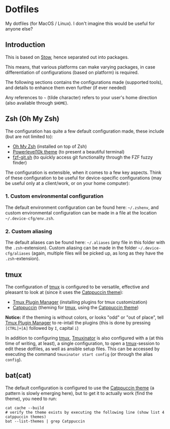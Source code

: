 # Dotfiles

My dotfiles (for MacOS / Linux). I don't imagine this would be useful for anyone else?

## Introduction

This is based on [Stow](https://www.gnu.org/software/stow/manual/stow.html), hence separated out into packages.

This means, that various platforms can make varying packages, in case differentiation of configurations (based on platform) is required.

The following sections contains the configurations made (supported tools), and details to enhance them even further (if ever needed)

Any references to `~` (tilde character) refers to your user's home direction (also available through `$HOME`).

## Zsh (Oh My Zsh)

The configuration has quite a few default configuration made, these include (but are not limited to):

- [Oh My Zsh][oh-my-zsh] (installed on top of Zsh)
- [Powerlevel10k theme][powerlevel10k] (to present a beautiful terminal)
- [fzf-git.sh][fzf-git] (to quickly access git functionality through the FZF fuzzy finder)

The configuration is extensible, when it comes to a few key aspects. Think of these configuration to be useful for device-specific
configurations (may be useful only at a client/work, or on your home computer):

### 1. Custom environmental configuration

The default environment configuration can be found here: `~/.zshenv`, and custom environmental configuration can be made in a file
at the location `~/.device-cfg/env.zsh`.

### 2. Custom aliasing

The default aliases can be found here: `~/.aliases` (any file in this folder with the `.zsh`-extension). Custom aliasing can be made
in the folder `~/.device-cfg/aliases` (again, multiple files will be picked up, as long as they have the `.zsh`-extension).

## tmux

The configuration of [tmux] is configured to be versatile, effective and pleasant to look at 
(since it uses the [Catppuccin theme][catppuccin]):

- [Tmux Plugin Manager][tpm] (installing plugins for tmux customization)
- [Catppuccin][tmux-catppuccin] (theming for [tmux], using the [Catppuccin theme][catppuccin])

**Notice:** if the theming is without colors, or looks "odd" or "out of place", tell [Tmux Plugin Manager][tpm] to re-intall the 
plugins (this is done by pressing `[CTRL]+[A]` followed by `I`, capital `i`)

In addition to configuring [tmux], [Tmuxinator][tmuxinator] is also configured with a (at this time of writing, at least), a single
configuration, to open a [tmux]-session to edit these dotfiles, as well as ansible setup files. This can be accessed by executing
the command `tmuxinator start config` (or through the alias `config`).

## bat(cat)

The default configuration is configured to use the [Catppuccin theme][catppuccin] (a pattern is slowly emerging here), but to get it to 
actually work (find the theme), you need to run:

```
cat cache --build
# verify the theme exists by executing the following line (show list 4 catppuccin themes)
bat --list-themes | grep Catppuccin
```

<!-- Links -->
[oh-my-zsh]: https://ohmyz.sh/
[powerlevel10k]: https://github.com/romkatv/powerlevel10k
[fzf-git]: https://github.com/junegunn/fzf-git.sh
[tmux]: https://github.com/tmux/tmux
[catppuccin]: https://catppuccin.com/
[tpm]: https://github.com/tmux-plugins/tpm
[tmux-catppuccin]: https://github.com/catppuccin/tmux
[tmuxinator]: https://github.com/tmuxinator/tmuxinator